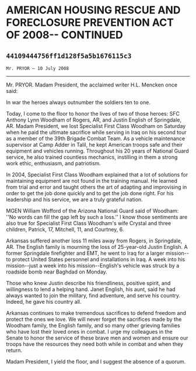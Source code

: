 # AMERICAN HOUSING RESCUE AND FORECLOSURE PREVENTION ACT OF 2008-- CONTINUED
## `44109444756ff1d128f5a5b1676115c3`
`Mr. PRYOR — 10 July 2008`

---


Mr. PRYOR. Madam President, the acclaimed writer H.L. Mencken once 
said:




 In war the heroes always outnumber the soldiers ten to one.


Today, I come to the floor to honor the lives of two of those heroes: 
SFC Anthony Lynn Woodham of Rogers, AR, and Justin English of 
Springdale, AR. Madam President, we lost Specialist First Class Woodham 
on Saturday when he paid the ultimate sacrifice while serving in Iraq 
on his second tour as a member of the 39th Brigade Combat Team. As a 
vehicle maintenance supervisor at Camp Adder in Talil, he kept American 
troops safe and their equipment and vehicles running. Throughout his 20 
years of National Guard service, he also trained countless mechanics, 
instilling in them a strong work ethic, enthusiasm, and patriotism.


In 2004, Specialist First Class Woodham explained that a lot of 
solutions for maintaining equipment are not found in the training 
manual. He learned from trial and error and taught others the art of 
adapting and improvising in order to get the job done quickly and to 
get the job done right. For his leadership and his service, we are a 
truly grateful nation.

MGEN William Wofford of the Arizona National Guard said of Woodham: 
''No words can fill the gap left by such a loss.'' I know those 
sentiments are also true for Specialist First Class Woodham's wife 
Crystal and three children, Patrick, 17, Mitchell, 11, and Courtney, 6.

Arkansas suffered another loss 11 miles away from Rogers, in 
Springdale, AR. The English family is mourning the loss of 25-year-old 
Justin English. A former Springdale firefighter and EMT, he went to 
Iraq for a larger mission--to protect United States personnel and 
installations in Iraq. A week into his mission--just a week into his 
mission--English's vehicle was struck by a roadside bomb near Baghdad 
on Monday.

Those who knew Justin describe his friendliness, positive spirit, and 
willingness to lend a helping hand. Janet English, his aunt, said he 
had always wanted to join the military, find adventure, and serve his 
country. Indeed, he gave his country all.

Arkansas continues to make tremendous sacrifices to defend freedom 
and protect the ones we love. We will never forget the sacrifices made 
by the Woodham family, the English family, and so many other grieving 
families who have lost their loved ones in combat. I urge my colleagues 
in the Senate to honor the service of these brave men and women and 
ensure our troops have the resources they need both while in combat and 
when they return.

Madam President, I yield the floor, and I suggest the absence of a 
quorum.